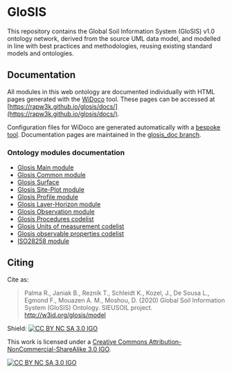 # GloSIS
This repository contains the Global Soil Information System (GloSIS) v1.0 ontology network, derived from the source UML data model,
and modelled in line with best practices and methodologies, reusing existing standard models and ontologies.

## Documentation

All modules in this web ontology are documented individually with HTML pages
generated with the [WiDoco](https://github.com/dgarijo/Widoco) tool. These pages can be accessed at [https://rapw3k.github.io/glosis/docs/](https://rapw3k.github.io/glosis/docs/).

Configuration files for WiDoco are generated automatically with a [bespoke
tool](https://github.com/rapw3k/glosis/blob/glosis_doc/doc/README.md).
Documentation pages are maintained in the [glosis_doc branch](https://github.com/rapw3k/glosis/tree/glosis_doc/doc).

### Ontology modules documentation

* [Glosis Main module](https://rapw3k.github.io/glosis/doc/glosis_main/index-en.html)
* [Glosis Common module](https://rapw3k.github.io/glosis/doc/glosis_common/index-en.html)
* [Glosis Surface](https://rapw3k.github.io/glosis/doc/glosis_surface/index-en.html)
* [Glosis Site-Plot module](https://rapw3k.github.io/glosis/doc/glosis_siteplot/index-en.html)
* [Glosis Profile module](https://rapw3k.github.io/glosis/doc/glosis_profile/index-en.html)
* [Glosis Layer-Horizon module](https://rapw3k.github.io/glosis/doc/glosis_profile/index-en.html)
* [Glosis Observation module](https://rapw3k.github.io/glosis/doc/glosis_observation/index-en.html)
* [Glosis Procedures codelist](https://rapw3k.github.io/glosis/doc/glosis_procedure/index-en.html)
* [Glosis Units of measurement codelist](https://rapw3k.github.io/glosis/doc/glosis_unit/index-en.html)
* [Glosis observable properties codelist](https://rapw3k.github.io/glosis/doc/glosis_cl/index-en.html)
* [ISO28258 module](https://rapw3k.github.io/glosis/doc/iso28258/index-en.html)


## Citing

Cite as:

> Palma R., Janiak B., Reznik T., Schleidt K., Kozel, J., De Sousa L., Egmond F., Mouazen A. M., Moshou, D. (2020) Global Soil Information System (GloSIS) Ontology. SIEUSOIL project. http://w3id.org/glosis/model 


Shield: [![CC BY NC SA 3.0 IGO][cc-by-shield]][cc-by]

This work is licensed under a
[Creative Commons Attribution-NonCommercial-ShareAlike 3.0 IGO][cc-by].

[![CC BY NC SA 3.0 IGO][cc-by-image]][cc-by]

[cc-by]: https://creativecommons.org/licenses/by-nc-sa/3.0/igo/
[cc-by-image]: https://licensebuttons.net/l/by/3.0/igo/88x31.png
[cc-by-shield]: https://img.shields.io/badge/License-CC%20BY%20NC%20SA%203.0%20IGO-lightgrey.svg
